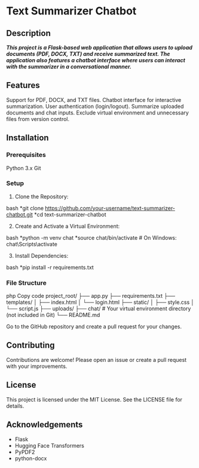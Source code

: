 # Text Summarizer Chatbot
## Description
***This project is a Flask-based web application that allows users to upload documents (PDF, DOCX, TXT) and receive summarized text. The application also features a chatbot interface where users can interact with the summarizer in a conversational manner.***

## Features
Support for PDF, DOCX, and TXT files.
Chatbot interface for interactive summarization.
User authentication (login/logout).
Summarize uploaded documents and chat inputs.
Exclude virtual environment and unnecessary files from version control.

## Installation
### Prerequisites
Python 3.x
Git

### Setup
1. Clone the Repository:
   
bash
*git clone https://github.com/your-username/text-summarizer-chatbot.git
*cd text-summarizer-chatbot

2. Create and Activate a Virtual Environment:
    
bash
*python -m venv chat
*source chat/bin/activate  # On Windows: chat\Scripts\activate

3. Install Dependencies:

bash
*pip install -r requirements.txt


### File Structure
php
Copy code
project_root/
├── app.py
├── requirements.txt
├── templates/
│   ├── index.html
│   └── login.html
├── static/
│   ├── style.css
│   └── script.js
├── uploads/
├── chat/  # Your virtual environment directory (not included in Git)
└── README.md


Go to the GitHub repository and create a pull request for your changes.

## Contributing
Contributions are welcome! Please open an issue or create a pull request with your improvements.

## License
This project is licensed under the MIT License. See the LICENSE file for details.

## Acknowledgements
* Flask
* Hugging Face Transformers
* PyPDF2
* python-docx
